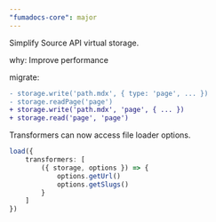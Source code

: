```yaml
---
"fumadocs-core": major
---
```


Simplify Source API virtual storage.

why: Improve performance

migrate:

```diff
- storage.write('path.mdx', { type: 'page', ... })
- storage.readPage('page')
+ storage.write('path.mdx', 'page', { ... })
+ storage.read('page', 'page')
```

Transformers can now access file loader options.

```ts
load({
    transformers: [
        ({ storage, options }) => {
            options.getUrl()
            options.getSlugs()
        }
    ]
})
```